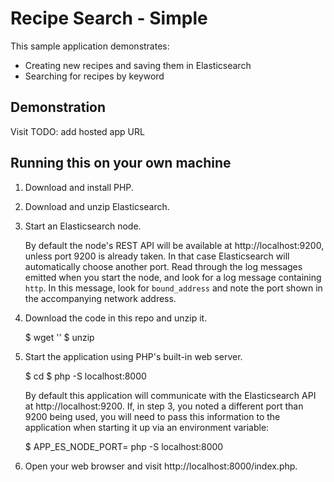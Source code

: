 # Recipe Search - Simple

This sample application demonstrates:
* Creating new recipes and saving them in Elasticsearch
* Searching for recipes by keyword

## Demonstration

Visit TODO: add hosted app URL

## Running this on your own machine

1. Download and install PHP.

2. Download and unzip Elasticsearch.

3. Start an Elasticsearch node.

   By default the node's REST API will be available at http://localhost:9200, unless port 9200 is already taken. In
   that case Elasticsearch will automatically choose another port. Read through the log messages emitted when you
   start the node, and look for a log message containing `http`. In this message, look for `bound_address` and note the
   port shown in the accompanying network address.

4. Download the code in this repo and unzip it.

    $ wget ''
    $ unzip 

5. Start the application using PHP's built-in web server.

    $ cd 
    $ php -S localhost:8000

   By default this application will communicate with the Elasticsearch API at http://localhost:9200. If, in step 3, you
   noted a different port than 9200 being used, you will need to pass this information to the application when starting
   it up via an environment variable:

    $ APP_ES_NODE_PORT=<PORT> php -S localhost:8000

6. Open your web browser and visit http://localhost:8000/index.php.
